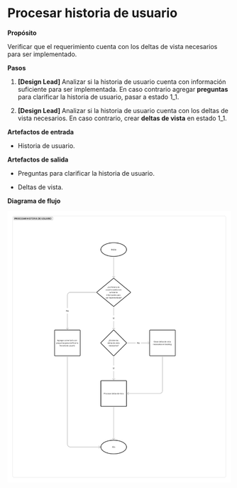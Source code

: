 # Procesar historia de usuario

**Propósito**

Verificar que el requerimiento cuenta con los deltas de vista necesarios para ser implementado.

**Pasos**

1.  **[Design Lead]** Analizar si la historia de usuario cuenta con información suficiente para ser implementada. En caso contrario agregar **preguntas** para clarificar la historia de usuario, pasar a estado 1_1.
    
2.  **[Design Lead]** Analizar si la historia de usuario cuenta con los deltas de vista necesarios. En caso contrario, crear **deltas de vista** en estado 1_1.
    

**Artefactos de entrada**

-   Historia de usuario.
    

**Artefactos de salida**

-   Preguntas para clarificar la historia de usuario.
    
-   Deltas de vista.
    

**Diagrama de flujo**

![Solicitar recursos de marca](https://raw.githubusercontent.com/walter-lkmx/lkmx-design-knowledge/main/img/image-20220926-192205.png)